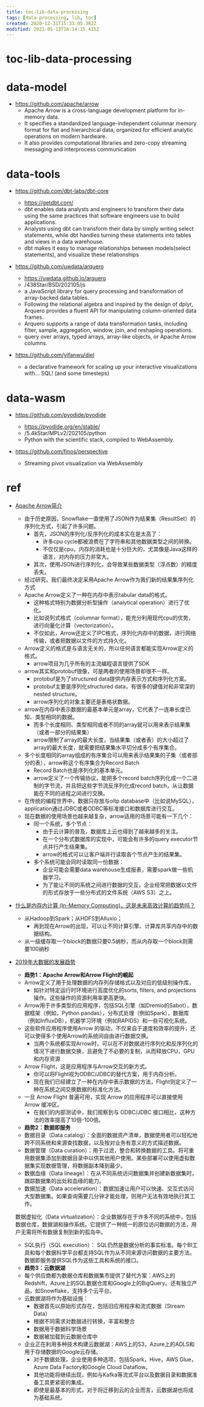 ```yaml
---
title: toc-lib-data-processing
tags: [data-processing, lib, toc]
created: 2020-12-31T15:33:05.382Z
modified: 2021-05-13T16:14:15.415Z
---
```


# toc-lib-data-processing

# data-model

- https://github.com/apache/arrow
  - Apache Arrow is a cross-language development platform for in-memory data. 
  - It specifies a standardized language-independent columnar memory format for flat and hierarchical data, organized for efficient analytic operations on modern hardware. 
  -  It also provides computational libraries and zero-copy streaming messaging and interprocess communication
# data-tools
- https://github.com/dbt-labs/dbt-core
  - https://getdbt.com/
  - dbt enables data analysts and engineers to transform their data using the same practices that software engineers use to build applications.
  - Analysts using dbt can transform their data by simply writing select statements, while dbt handles turning these statements into tables and views in a data warehouse.
  - dbt makes it easy to manage relationships between models(select statements), and visualize these relationships

- https://github.com/uwdata/arquero
  - https://uwdata.github.io/arquero
  - /438Star/BSD/202105/js
  - a JavaScript library for query processing and transformation of array-backed data tables. 
  - Following the relational algebra and inspired by the design of dplyr, Arquero provides a fluent API for manipulating column-oriented data frames.
  - Arquero supports a range of data transformation tasks, including filter, sample, aggregation, window, join, and reshaping operations.
  - query over arrays, typed arrays, array-like objects, or Apache Arrow columns.

- https://github.com/yifanwu/diel
  - a declarative framework for scaling up your interactive visualizations with... SQL! (and some timesteps)
# data-wasm
- https://github.com/pyodide/pyodide
  - https://pyodide.org/en/stable/
  - /5.4kStar/MPLv2/202105/python
  - Python with the scientific stack, compiled to WebAssembly.

- https://github.com/finos/perspective
  - Streaming pivot visualization via WebAssembly
# ref
- [Apache Arrow简介](https://zhuanlan.zhihu.com/p/339132159)
  - 由于历史原因，Snowflake一直使用了JSON作为结果集（ResultSet）的序列化方式，引起了许多问题。
    - 首先，JSON的序列化/反序列化的成本实在是太高了：
      - 许多cpu cycle都被浪费在了字符串和其他数据类型之间的转换。
      - 不仅仅是cpu，内存的消耗也是十分巨大的，尤其像是Java这样的语言，对内存的压力非常大。
    - 其次，使用JSON进行序列化，会导致某些数据类型（浮点数）的精度丢失。
  - 经过研究，我们最终决定采用Apache Arrow作为我们新的结果集序列化方式
  - Apache Arrow定义了一种在内存中表示tabular data的格式。
    - 这种格式特别为数据分析型操作（analytical operation）进行了优化。
    - 比如说列式格式（columnar format），能充分利用现代cpu的优势，进行向量化计算（vectorization）。
    - 不仅如此，Arrow还定义了IPC格式，序列化内存中的数据，进行网络传输，或者把数据以文件的方式持久化。
  - Arrow定义的格式是与语言无关的，所以任何语言都能实现Arrow定义的格式。
    - arrow项目为几乎所有的主流编程语言提供了SDK
  - arrow其实和protobuf很像，可是两者的使用场景却很不一样。
    - protobuf是为了structured data提供内存表示方式和序列化方案。
    - protobuf主要是序列化structured data，有很多的键值对和非常深的nested structure。
    - arrow序列化的对象主要还是表格状数据。
  - arrow在内存中表示数据的最基本单元是array，它代表了一连串长度已知、类型相同的数据。
    - 而多个长度相同、类型相同或者不同的array就可以用来表示结果集（或者一部分的结果集）
    - arrow限制了array的最大长度，当结果集（或者表）的大小超过了array的最大长度，就需要把结果集水平切分成多个有序集合。
  - 多个长度相同的array组成的有序集合可以用来表示结果集的子集（或者部分的表），arrow称这个有序集合为Record Batch
    - Record Batch也是序列化的基本单元。
    - arrow定义了一个传输协议，能把多个record batch序列化成一个二进制的字节流，并且把这些字节流反序列化成record batch，从让数据能在不同的进程之间进行交换。
  - 在传统的编程世界中，数据只存放与oltp database中（比如说MySQL），application通过JDBC或者ODBC等标准接口和数据库进行交互。
  - 现在数据的使用场景也越来越复杂，arrow适用的场景可能有一下几个：
    - 同一个系统，多个节点：
      - 由于云计算的普及，数据库上云也得到了越来越多的关注。
      - 在一个分布式数据库的实现中，可能会有许多的query executor节点并行产生结果集。
      - arrow的格式可以让客户端并行读取各个节点产生的结果集。
    - 多个系统可能会同时读取同一份数据：
      - 企业可能会需要data warehouse生成报表，需要spark做一些机器学习。
      - 为了能让不同的系统之间进行数据的交互，企业经常把数据以文件的形式存放于一些分布式的文件系统（AWS S3）之上。

- [什么是内存内计算 (In-Memory Computing)，这是未来高效计算的趋势吗？](https://www.zhihu.com/question/24519772/answers/updated)
  - 从Hadoop到Spark；从HDFS到Alluxio；
    - 再到现在Arrow的出现，可以让不同计算引擎、计算库共享内存中的数据结构。
  - 从一级缓存取一个block的数据只要0.5纳秒，而从内存取一个block则需要100纳秒

- [2019年大数据的发展趋势](https://zhuanlan.zhihu.com/p/81946004)
  - **趋势1：Apache Arrow和Arrow Flight的崛起**
  - Arrow定义了用于处理数据的内存列存储格式以及对应的低级别操作库，
    - 如针对特定运行时环境进行高度优化的sorts, filters, and projections操作。这些操作的资源利用率更高更快。
  - Arrow用于许多类型的应用程序，包括SQL引擎（如Dremio的Sabot），数据框架（例如，Python pandas），分布式处理（例如Spark），数据库（例如InfluxDB），机器学习环境（例如RAPIDS）和一些可视化系统。
  - 这些软件应用程序使用Arrow 的驱动，不仅来自于速度和效率的提升，还可以使得多个使用Arrow的系统间自由进行数据交换。
    - 当两个系统都实现Arrow时，可以在不对数据进行序列化和反序列化的情况下进行数据交换，且避免了不必要的复制，从而释放CPU，GPU和内存资源
  - Arrow Flight，这是应用程序与Arrow交互的新方式。
    - 你可以将Flight视为ODBC/JDBC的替代方案，用于内存分析。
    - 现在我们已经建立了一种在内存中表示数据的方法，Flight则定义了一种在系统之间交换数据的标准化方法。
  - 一旦 Arrow Flight 普遍可用，实现 Arrow 的应用程序可以直接使用 Arrow 缓冲区。
    - 在我们的内部测试中，我们观察到与 ODBC\/JDBC 接口相比，这种方法的效率提高了10倍-100倍。
  - **趋势2：数据即服务**
  - 数据目录（Data catalog）：全面的数据资产清单，数据使用者可以轻松地跨不同系统和来源查找数据，以及按对业务有意义的方式描述数据。
  - 数据管理（Data curation）：用于过滤，整合和转换数据的工具。将可重用数据集添加到数据目录中以供其他用户使用。某些部署可以使用虚拟数据集实现数据管理，将数据副本降到最少。
  - 数据血缘（Data lineage）：在从不同系统访问数据集并创建新数据集时，跟踪数据集的出处和血缘的能力。
  - 数据加速（Data acceleration）：数据加速让用户可以快速、交互式访问大型数据集。如果查询需要几分钟才能处理，则用户无法有效地执行其工作。

  数据虚拟化（Data virtualization）：企业数据存在于许多不同的系统中，包括数据仓库，数据湖和操作系统。它提供了一种统一的原位访问数据的方法，用户无需将所有数据复制到新的孤岛中。

  - SQL执行（SQL execution）： SQL仍然是数据分析的事实标准。每个BI工具和每个数据科学平台都支持SQL作为从不同来源访问数据的主要方法。数据即服务提供SQL作为这些工具和系统的接口。
  - **趋势3：云数据湖**
  - 每个供应商都为数据仓库和数据集市提供了替代方案：AWS上的Redshift，Azure上的SQL数据仓库和Google上的BigQuery。还有独立产品，如Snowflake，支持多个云平台。
  - 云数据湖将作为基础设施：
    - 数据首先以原始形式存在，包括旧应用程序和流式数据（Stream Data）
    - 根据不同需求对数据进行转换，丰富和整合
    - 数据用于数据科学场景
    - 数据被加载到云数据仓库中
  - 企业正在利用多种技术构建云数据湖：AWS上的S3，Azure上的ADLS和用于存储数据的Google云存储。
    - 对于数据处理，企业使用多种选项，包括Spark，Hive，AWS Glue，Azure Data Factory和Google Cloud Dataflow。
    - 其他功能将继续出现，例如与Kafka等流式平台以及数据目录和数据准备工具更紧密的集成。
    - 即使是最基本的形式，对于将迁移到云的企业而言，云数据湖也将成为基础系统。

